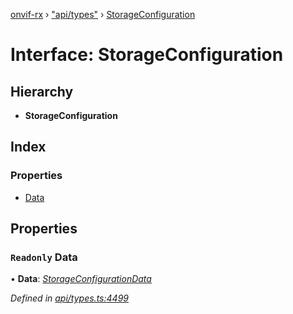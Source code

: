 [onvif-rx](../README.md) › ["api/types"](../modules/_api_types_.md) › [StorageConfiguration](_api_types_.storageconfiguration.md)

# Interface: StorageConfiguration

## Hierarchy

* **StorageConfiguration**

## Index

### Properties

* [Data](_api_types_.storageconfiguration.md#readonly-data)

## Properties

### `Readonly` Data

• **Data**: *[StorageConfigurationData](_api_types_.storageconfigurationdata.md)*

*Defined in [api/types.ts:4499](https://github.com/patrickmichalina/onvif-rx/blob/3e9b152/src/api/types.ts#L4499)*
